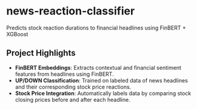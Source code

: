 # news-reaction-classifier
Predicts stock reaction durations to financial headlines using FinBERT + XGBoost


##  Project Highlights
-  **FinBERT Embeddings**: Extracts contextual and financial sentiment features from headlines using FinBERT.
- **UP/DOWN Classification**: Trained on labeled data of news headlines and their corresponding stock price reactions.
-  **Stock Price Integration**: Automatically labels data by comparing stock closing prices before and after each headline.
